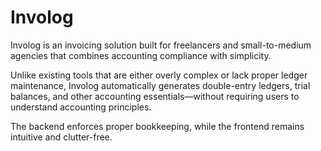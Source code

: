 # Involog

Involog is an invoicing solution built for freelancers and small-to-medium agencies that combines accounting compliance with simplicity.

Unlike existing tools that are either overly complex or lack proper ledger maintenance, Involog automatically generates double-entry ledgers, trial balances, and other accounting essentials—without requiring users to understand accounting principles.

The backend enforces proper bookkeeping, while the frontend remains intuitive and clutter-free.
